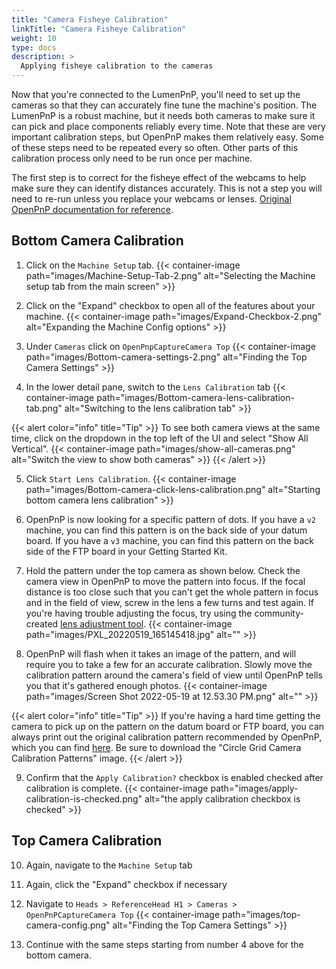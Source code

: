 ```yaml
---
title: "Camera Fisheye Calibration"
linkTitle: "Camera Fisheye Calibration"
weight: 10
type: docs
description: >
  Applying fisheye calibration to the cameras
---
```


Now that you're connected to the LumenPnP, you'll need to set up the cameras so that they can accurately fine tune the machine's position. The LumenPnP is a robust machine, but it needs both cameras to make sure it can pick and place components reliably every time. Note that these are very important calibration steps, but OpenPnP makes them relatively easy. Some of these steps need to be repeated every so often. Other parts of this calibration process only need to be run once per machine.

The first step is to correct for the fisheye effect of the webcams to help make sure they can identify distances accurately. This is not a step you will need to re-run unless you replace your webcams or lenses. [Original OpenPnP documentation for reference](https://github.com/openpnp/openpnp/wiki/Camera-Lens-Calibration).

## Bottom Camera Calibration

1. Click on the `Machine Setup` tab.
  {{< container-image path="images/Machine-Setup-Tab-2.png" alt="Selecting the Machine setup tab from the main screen" >}}

2. Click on the "Expand" checkbox to open all of the features about your machine.
  {{< container-image path="images/Expand-Checkbox-2.png" alt="Expanding the Machine Config options" >}}

3. Under `Cameras` click on `OpenPnpCaptureCamera Top`
  {{< container-image path="images/Bottom-camera-settings-2.png" alt="Finding the Top Camera Settings" >}}

4. In the lower detail pane, switch to the `Lens Calibration` tab
  {{< container-image path="images/Bottom-camera-lens-calibration-tab.png" alt="Switching to the lens calibration tab" >}}

{{< alert color="info" title="Tip" >}}
To see both camera views at the same time, click on the dropdown in the top left of the UI and select "Show All Vertical".
{{< container-image path="images/show-all-cameras.png" alt="Switch the view to show both cameras" >}}
{{< /alert >}}

5. Click `Start Lens Calibration`.
  {{< container-image path="images/Bottom-camera-click-lens-calibration.png" alt="Starting bottom camera lens calibration" >}}

6. OpenPnP is now looking for a specific pattern of dots. If you have a `v2` machine, you can find this pattern is on the back side of your datum board. If you have a `v3` machine, you can find this pattern on the back side of the FTP board in your Getting Started Kit.

7. Hold the pattern under the top camera as shown below. Check the camera view in OpenPnP to move the pattern into focus. If the focal distance is too close such that you can't get the whole pattern in focus and in the field of view, screw in the lens a few turns and test again. If you're having trouble adjusting the focus, try using the community-created [lens adjustment tool](https://www.printables.com/model/208453-lumen-pnp-lens-adjustment-tool).
  {{< container-image path="images/PXL_20220519_165145418.jpg" alt="" >}}

8. OpenPnP will flash when it takes an image of the pattern, and will require you to take a few for an accurate calibration. Slowly move the calibration pattern around the camera's field of view until OpenPnP tells you that it's gathered enough photos.
  {{< container-image path="images/Screen Shot 2022-05-19 at 12.53.30 PM.png" alt="" >}}

{{< alert color="info" title="Tip" >}}
If you're having a hard time getting the camera to pick up on the pattern on the datum board or FTP board, you can always print out the original calibration pattern recommended by OpenPnP, which you can find [here](https://nerian.com/support/calibration-patterns/). Be sure to download the "Circle Grid Camera Calibration Patterns" image.
{{< /alert >}}

9. Confirm that the `Apply Calibration?` checkbox is enabled checked after calibration is complete.
  {{< container-image path="images/apply-calibration-is-checked.png" alt="the apply calibration checkbox is checked" >}}

## Top Camera Calibration

10. Again, navigate to the `Machine Setup` tab
11. Again, click the "Expand" checkbox if necessary
12. Navigate to `Heads > ReferenceHead H1 > Cameras > OpenPnPCaptureCamera Top`
  {{< container-image path="images/top-camera-config.png" alt="Finding the Top Camera Settings" >}}

13. Continue with the same steps starting from number 4 above for the bottom camera.
